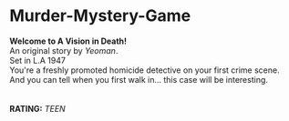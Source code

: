 # Murder-Mystery-Game
**Welcome to A Vision in Death!**\
An original story by *Yeoman*.\
Set in L.A 1947\
You're a freshly promoted homicide detective on your first crime scene.\
And you can tell when you first walk in... this case will be interesting.\
\
\
**RATING:** *TEEN*